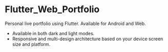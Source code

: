 # Flutter_Web_Portfolio
Personal live portfolio using Flutter. Available for Android and Web. 
- Available in both dark and light modes.
- Responsive and multi-design architecture based on your device screen size and platform.
